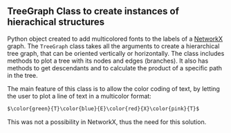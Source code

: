 ## TreeGraph Class to create instances of hierachical structures

Python object created to add multicolored fonts to the labels of a [NetworkX](https://networkx.github.io/) graph. The `TreeGraph` class takes all the arguments to create a hierarchical tree graph, that can be oriented vertically or horizontally. The class includes methods to plot a tree with its nodes and edges (branches). It also has methods to get descendants and to calculate the product of a specific path in the tree.

The main feature of this class is to allow the color coding of text, by letting the user to plot a line of text in a multicolor format:

```python
$\color{green}{T}\color{blue}{E}\color{red}{X}\color{pink}{T}$
```

This was not a possibility in NetworkX, thus the need for this solution.

